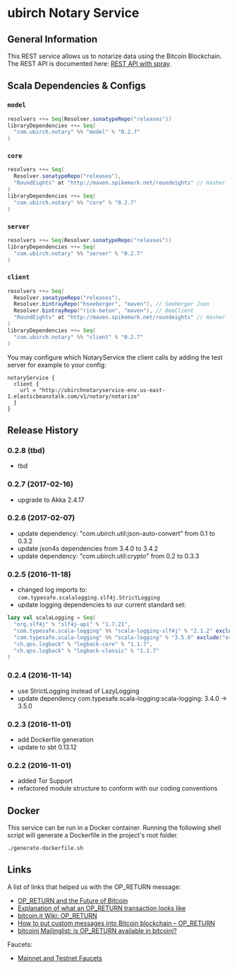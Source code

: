 # ubirch Notary Service

## General Information

This REST service allows us to notarize data using the Bitcoin Blockchain. The REST API is documented here: 
[REST API with spray](./rest-spray.html).

## Scala Dependencies & Configs

### `model`

```scala
resolvers ++= Seq(Resolver.sonatypeRepo("releases"))
libraryDependencies ++= Seq(
  "com.ubirch.notary" %% "model" % "0.2.7"
)
```

### `core`

```scala
resolvers ++= Seq(
  Resolver.sonatypeRepo("releases"),
  "RoundEights" at "http://maven.spikemark.net/roundeights" // Hasher
)
libraryDependencies ++= Seq(
  "com.ubirch.notary" %% "core" % "0.2.7"
)
```

### `server`

```scala
resolvers ++= Seq(Resolver.sonatypeRepo("releases"))
libraryDependencies ++= Seq(
  "com.ubirch.notary" %% "server" % "0.2.7"
)
```

### `client`

```scala
resolvers ++= Seq(
  Resolver.sonatypeRepo("releases"),
  Resolver.bintrayRepo("hseeberger", "maven"), // Seeberger Json
  Resolver.bintrayRepo("rick-beton", "maven"), // BeeClient
  "RoundEights" at "http://maven.spikemark.net/roundeights" // Hasher
)
libraryDependencies ++= Seq(
  "com.ubirch.notary" %% "client" % "0.2.7"
)
```

You may configure which NotaryService the client calls by adding the test server for example to your config:

    notaryService {
      client {
        url = "http://ubirchnotaryservice-env.us-east-1.elasticbeanstalk.com/v1/notary/notarize"
      }
    }

## Release History

### 0.2.8 (tbd)

* tbd

### 0.2.7 (2017-02-16)

* upgrade to Akka 2.4.17

### 0.2.6 (2017-02-07)

* update dependency: "com.ubirch.util:json-auto-convert" from 0.1 to 0.3.2
* update json4s dependencies from 3.4.0 to 3.4.2
* update dependency: "com.ubirch.util:crypto" from 0.2 to 0.3.3

### 0.2.5 (2016-11-18)

- changed log imports to: `com.typesafe.scalalogging.slf4j.StrictLogging`
- update logging dependencies to our current standard set:
  
```scala
lazy val scalaLogging = Seq(
  "org.slf4j" % "slf4j-api" % "1.7.21",
  "com.typesafe.scala-logging" %% "scala-logging-slf4j" % "2.1.2" exclude("org.slf4j", "slf4j-api"),
  "com.typesafe.scala-logging" %% "scala-logging" % "3.5.0" exclude("org.slf4j", "slf4j-api"),
  "ch.qos.logback" % "logback-core" % "1.1.7",
  "ch.qos.logback" % "logback-classic" % "1.1.7"
)
```

### 0.2.4 (2016-11-14)

  * use StrictLogging instead of LazyLogging
  * update dependency com.typesafe.scala-logging:scala-logging: 3.4.0 -> 3.5.0

### 0.2.3 (2016-11-01)

  * add Dockerfile generation
  * update to sbt 0.13.12

### 0.2.2 (2016-11-01)

  * added Tor Support
  * refactored module structure to conform with our coding conventions

## Docker

This service can be run in a Docker container. Running the following shell script will generate a Dockerfile in the
project's root folder.

```
./generate-dockerfile.sh
```

## Links

A list of links that helped us with the OP_RETURN message:

* [OP_RETURN and the Future of Bitcoin](http://bitzuma.com/posts/op-return-and-the-future-of-bitcoin/)
* [Explanation of what an OP_RETURN transaction looks like](https://bitcoin.stackexchange.com/questions/29554/explanation-of-what-an-op-return-transaction-looks-like)
* [bitcoin.it Wiki: OP_RETURN](https://en.bitcoin.it/wiki/OP_RETURN)
* [How to put custom messages into Bitcoin blockchain – OP_RETURN](https://www.wlangiewicz.com/2014/10/24/how-to-put-custom-messages-into-bitcoin-blockchain-op_return/)
* [bitcoinj Mailinglist: is OP_RETURN available in bitcoinj?](https://groups.google.com/forum/?fromgroups#!topic/bitcoinj/766ZhvJjIqM)

Faucets:

* [Mainnet and Testnet Faucets](https://en.bitcoin.it/wiki/List_of_faucets)
